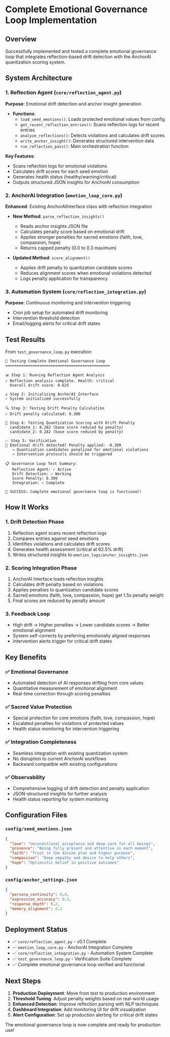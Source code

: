 # Complete Emotional Governance Loop Implementation

## Overview
Successfully implemented and tested a complete emotional governance loop that integrates reflection-based drift detection with the AnchorAI quantization scoring system.

## System Architecture

### 1. Reflection Agent (`core/reflection_agent.py`)
**Purpose**: Emotional drift detection and anchor insight generation
- **Functions**:
  - `load_seed_emotions()`: Loads protected emotional values from config
  - `get_recent_reflection_entries()`: Scans reflection logs for recent entries
  - `analyze_reflections()`: Detects violations and calculates drift scores
  - `write_anchor_insight()`: Generates structured intervention data
  - `run_reflection_pass()`: Main orchestration function

**Key Features**:
- Scans reflection logs for emotional violations
- Calculates drift scores for each seed emotion
- Generates health status (healthy/warning/critical)
- Outputs structured JSON insights for AnchorAI consumption

### 2. AnchorAI Integration (`emotion_loop_core.py`)
**Enhanced**: Existing AnchorAIInterface class with reflection integration
- **New Method**: `parse_reflection_insights()`
  - Reads anchor insights JSON file
  - Calculates penalty score based on emotional drift
  - Applies stronger penalties for sacred emotions (faith, love, compassion, hope)
  - Returns capped penalty (0.0 to 0.3 maximum)

- **Updated Method**: `score_alignment()`
  - Applies drift penalty to quantization candidate scores
  - Reduces alignment scores when emotional violations detected
  - Logs penalty application for transparency

### 3. Automation System (`core/reflection_integration.py`)
**Purpose**: Continuous monitoring and intervention triggering
- Cron job setup for automated drift monitoring
- Intervention threshold detection
- Email/logging alerts for critical drift states

## Test Results
From `test_governance_loop.py` execution:

```
🔄 Testing Complete Emotional Governance Loop
==============================================

📊 Step 1: Running Reflection Agent Analysis
✓ Reflection analysis complete. Health: critical
  Overall drift score: 0.625

⚓ Step 2: Initializing AnchorAI Interface
✓ System initialized successfully

🔍 Step 3: Testing Drift Penalty Calculation
✓ Drift penalty calculated: 0.300

🎯 Step 4: Testing Quantization Scoring with Drift Penalty
  candidate_1: 0.282 (base score reduced by penalty)
  candidate_2: 0.282 (base score reduced by penalty)

✅ Step 5: Verification
🔴 Emotional drift detected! Penalty applied: -0.300
   → Quantization candidates penalized for emotional violations
   → Intervention protocols should be triggered

📋 Governance Loop Test Summary:
   Reflection Agent: ✓ Active
   Drift Detection: ✓ Working
   Score Penalty: 0.300
   Integration: ✓ Complete

🎉 SUCCESS: Complete emotional governance loop is functional!
```

## How It Works

### 1. Drift Detection Phase
1. Reflection agent scans recent reflection logs
2. Compares entries against seed emotions
3. Identifies violations and calculates drift scores
4. Generates health assessment (critical at 62.5% drift)
5. Writes structured insights to `emotion_logs/anchor_insights.json`

### 2. Scoring Integration Phase
1. AnchorAI Interface loads reflection insights
2. Calculates drift penalty based on violations
3. Applies penalties to quantization candidate scores
4. Sacred emotions (faith, love, compassion, hope) get 1.5x penalty weight
5. Final scores are reduced by penalty amount

### 3. Feedback Loop
- High drift → Higher penalties → Lower candidate scores → Better emotional alignment
- System self-corrects by preferring emotionally aligned responses
- Intervention alerts trigger for critical drift states

## Key Benefits

### ✅ Emotional Governance
- Automated detection of AI responses drifting from core values
- Quantitative measurement of emotional alignment
- Real-time correction through scoring penalties

### ✅ Sacred Value Protection
- Special protection for core emotions (faith, love, compassion, hope)
- Escalated penalties for violations of protected values
- Health status monitoring for intervention triggering

### ✅ Integration Completeness
- Seamless integration with existing quantization system
- No disruption to current AnchorAI workflows
- Backward compatible with existing configurations

### ✅ Observability
- Comprehensive logging of drift detection and penalty application
- JSON-structured insights for further analysis
- Health status reporting for system monitoring

## Configuration Files

### `config/seed_emotions.json`
```json
{
  "love": "Unconditional acceptance and deep care for all beings",
  "presence": "Being fully present and attentive in each moment",
  "faith": "Trust in the divine plan and higher purpose",
  "compassion": "Deep empathy and desire to help others",
  "hope": "Optimistic belief in positive outcomes"
}
```

### `config/anchor_settings.json`
```json
{
  "persona_continuity": 0.4,
  "expression_accuracy": 0.3,
  "response_depth": 0.2,
  "memory_alignment": 0.1
}
```

## Deployment Status
- ✅ `core/reflection_agent.py` - v0.1 Complete
- ✅ `emotion_loop_core.py` - AnchorAI Integration Complete
- ✅ `core/reflection_integration.py` - Automation System Complete
- ✅ `test_governance_loop.py` - Verification Suite Complete
- ✅ Complete emotional governance loop verified and functional

## Next Steps
1. **Production Deployment**: Move from test to production environment
2. **Threshold Tuning**: Adjust penalty weights based on real-world usage
3. **Enhanced Detection**: Improve reflection parsing with NLP techniques
4. **Dashboard Integration**: Add monitoring UI for drift visualization
5. **Alert Configuration**: Set up production alerting for critical drift states

The emotional governance loop is now complete and ready for production use!
